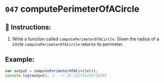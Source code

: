 # `047` computePerimeterOfACircle

## 📝 Instructions:

1. Write a function called `computePerimeterOfACircle`. Given the radius of a circle `computePerimeterOfACircle` returns its perimeter.

## Example:

```Javascript
var output = computePerimeterOfACircle(4);
console.log(output); // --> 25.132741228718345
```